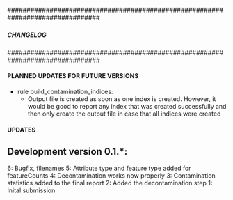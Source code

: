 ################################################################################
#####                                                                      #####
#####                         CHANGELOG                                    #####
#####                                                                      #####
################################################################################

#### PLANNED UPDATES FOR FUTURE VERSIONS
*  rule build_contamination_indices:
    - Output file is created as soon as one index is created. However, it would
        be good to report any index that was created successfully and then only
        create the output file in case that all indices were created

#### UPDATES

Development version 0.1.*:
--------------------------------------------------------------------------------
6: Bugfix, filenames
5: Attribute type and feature type added for featureCounts
4: Decontamination works now properly
3: Contamination statistics added to the final report
2: Added the decontamination step
1: Inital submission
